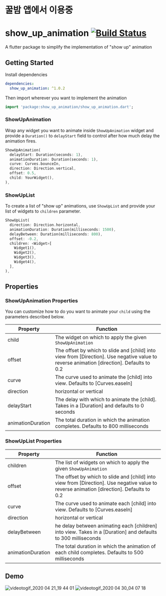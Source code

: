 # 꿀밤 앱에서 이용중


# show_up_animation [![Build Status](https://travis-ci.com/thecodepapaya/show_up_animation.svg?branch=master)](https://travis-ci.com/thecodepapaya/show_up_animation)

A flutter package to simplify the implementation of "show up" animation

## Getting Started

Install dependencies

```yaml
dependencies:
  show_up_animation: ^1.0.2
```

Then import wherever you want to implement the animation

```dart
import 'package:show_up_animation/show_up_animation.dart';
```

### ShowUpAnimation

Wrap any widget you want to animate inside `ShowUpAnimation` widget and provide a `Duration()` to `delayStart` field to control after how much delay the animation fires.

```dart
ShowUpAnimation(
  delayStart: Duration(seconds: 1),
  animationDuration: Duration(seconds: 1),
  curve: Curves.bounceIn,
  direction: Direction.vertical,
  offset: 0.5,
  child: YourWidget(),
),
```

### ShowUpList

To create a list of "show up" animations, use `ShowUpList` and provide
your list of widgets to `children` parameter.

```dart
ShowUpList(
  direction: Direction.horizontal,
  animationDuration: Duration(milliseconds: 1500),
  delayBetween: Duration(milliseconds: 800),
  offset: -0.2,
  children: <Widget>[
    Widget1(),
    Widget2(),
    Widget3(),
    Widget4(),
  ],
),
```

## Properties

### ShowUpAnimation Properties

You can customize how to do you want to animate your `child` using the parameters described below.

| Property          | Function                                                                                                                                  |
| ----------------- | ----------------------------------------------------------------------------------------------------------------------------------------- |
| child             | The widget on which to apply the given `ShowUpAnimation`                                                                                  |
| offset            | The offset by which to slide and [child] into view from [Direction]. Use negative value to reverse animation [direction]. Defaults to 0.2 |
| curve             | The curve used to animate the [child] into view. Defaults to [Curves.easeIn]                                                              |
| direction         | horizontal or vertical                                                                                                                    |
| delayStart        | The delay with which to animate the [child]. Takes in a [Duration] and defaults to 0 seconds                                              |
| animationDuration | The total duration in which the animation completes. Defaults to 800 milliseconds                                                         |

### ShowUpList Properties

| Property          | Function                                                                                                                                  |
| ----------------- | ----------------------------------------------------------------------------------------------------------------------------------------- |
| children          | The list of widgets on which to apply the given `ShowUpAnimation`                                                                         |
| offset            | The offset by which to slide and [child] into view from [Direction]. Use negative value to reverse animation [direction]. Defaults to 0.2 |
| curve             | The curve used to animate each [child] into view. Defaults to [Curves.easeIn]                                                             |
| direction         | horizontal or vertical                                                                                                                    |
| delayBetween      | he delay between animating each [children] into view. Takes in a [Duration] and defaults to 300 milliseconds                              |
| animationDuration | The total duration in which the animation of each child completes. Defaults to 500 milliseconds                                           |

## Demo

![videotogif_2020 04 21_19 44 01](https://user-images.githubusercontent.com/42690541/79876554-d2d4fd00-8408-11ea-9b8e-550954f618f3.gif)
![videotogif_2020 04 30_04 07 18](https://user-images.githubusercontent.com/42690541/80653893-c3088900-8a98-11ea-818a-27c55aa53789.gif)
